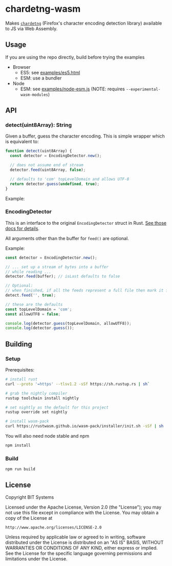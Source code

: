 # chardetng-wasm

Makes [`chardetng`](https://github.com/hsivonen/chardetng) (Firefox's character encoding detection library) available to JS via Web Assembly.

## Usage

If you are using the repo directly, build before trying the examples

* Browser
  * ES5: see [examples/es5.html](blob/master/examples/es5.html)
  * ESM: use a bundler
* Node
  * ESM: see [examples/node-esm.js](blob/master/examples/node-esm.js) (NOTE: requires `--experimental-wasm-modules`)

## API

### detect(uint8Array): String

Given a buffer, guess the character encoding. This is simple wrapper which is equivalent to:

```javascript
function detect(uint8Array) {
  const detector = EncodingDetector.new();

  // does not assume end of stream
  detector.feed(uint8Array, false);

  // defaults to 'com' topLevelDomain and allows UTF-8
  return detector.guess(undefined, true);
}
```

Example:

### EncodingDetector

This is an interface to the original `EncodingDetector` struct in Rust. [See those docs for details](https://docs.rs/chardetng/0.1.10/chardetng/struct.EncodingDetector.html).

All arguments other than the buffer for `feed()` are optional.

Example:
```javascript
const detector = EncodingDetector.new();

// ... set up a stream of bytes into a buffer
// while reading ...
detector.feed(buffer); // isLast defaults to false

// Optional:
// when finished, if all the feeds represent a full file then mark it finished with no bytes sent
detect.feed('', true);

// these are the defaults
const topLevelDomain = 'com';
const allowUTF8 = false;

console.log(detector.guess(topLevelDomain, allowUTF8));
console.log(detector.guess());
```

## Building

### Setup
Prerequisites:
```bash
# install rust
curl --proto '=https' --tlsv1.2 -sSf https://sh.rustup.rs | sh`

# grab the nightly compiler
rustup toolchain install nightly

# set nightly as the default for this project
rustup override set nightly

# install wasm-pack
curl https://rustwasm.github.io/wasm-pack/installer/init.sh -sSf | sh
```
You will also need node stable and npm
```bash
npm install
```

### Build
`npm run build`

## License

Copyright BIT Systems

Licensed under the Apache License, Version 2.0 (the "License"); you may not use this file except in compliance with the License. You may obtain a copy of the License at

    http://www.apache.org/licenses/LICENSE-2.0

Unless required by applicable law or agreed to in writing, software distributed under the License is distributed on an "AS IS" BASIS, WITHOUT WARRANTIES OR CONDITIONS OF ANY KIND, either express or implied. See the License for the specific language governing permissions and limitations under the License.
